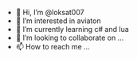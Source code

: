 - 👋 Hi, I’m @loksat007
- 👀 I’m interested in aviaton 
- 🌱 I’m currently learning c# and lua
- 💞️ I’m looking to collaborate on ...
- 📫 How to reach me ...

<!---
loksat007/loksat007 is a ✨ special ✨ repository because its `README.md` (this file) appears on your GitHub profile.
You can click the Preview link to take a look at your changes.
--->
